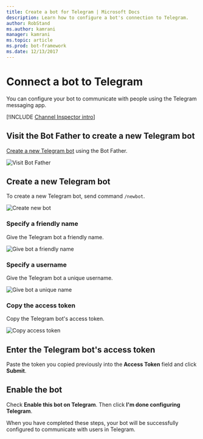 ```yaml
---
title: Create a bot for Telegram | Microsoft Docs
description: Learn how to configure a bot's connection to Telegram.
author: RobStand
ms.author: kamrani
manager: kamrani
ms.topic: article
ms.prod: bot-framework
ms.date: 12/13/2017
---
```


# Connect a bot to Telegram

You can configure your bot to communicate with people using the Telegram messaging app.

[!INCLUDE [Channel Inspector intro](~/includes/snippet-channel-inspector.md)]

## Visit the Bot Father to create a new Telegram bot

<a href="https://telegram.me/botfather" target="_blank">Create a new Telegram bot</a> using the Bot Father.

![Visit Bot Father](~/media/channels/tg-StepVisitBotFather.png)

## Create a new Telegram bot
To create a new Telegram bot, send command `/newbot`.

![Create new bot](~/media/channels/tg-StepNewBot.png)

### Specify a friendly name

Give the Telegram bot a friendly name.

![Give bot a friendly name](~/media/channels/tg-StepNameBot.png)

### Specify a username

Give the Telegram bot a unique username.

![Give bot a unique name](~/media/channels/tg-StepUsername.png)

### Copy the access token

Copy the Telegram bot's access token.

![Copy access token](~/media/channels/tg-StepBotCreated.png)

## Enter the Telegram bot's access token

Paste the token you copied previously into the **Access Token** field and click **Submit**.

## Enable the bot
Check **Enable this bot on Telegram**. Then click **I'm done configuring Telegram**.

When you have completed these steps, your bot will be successfully configured to communicate with users in Telegram.


